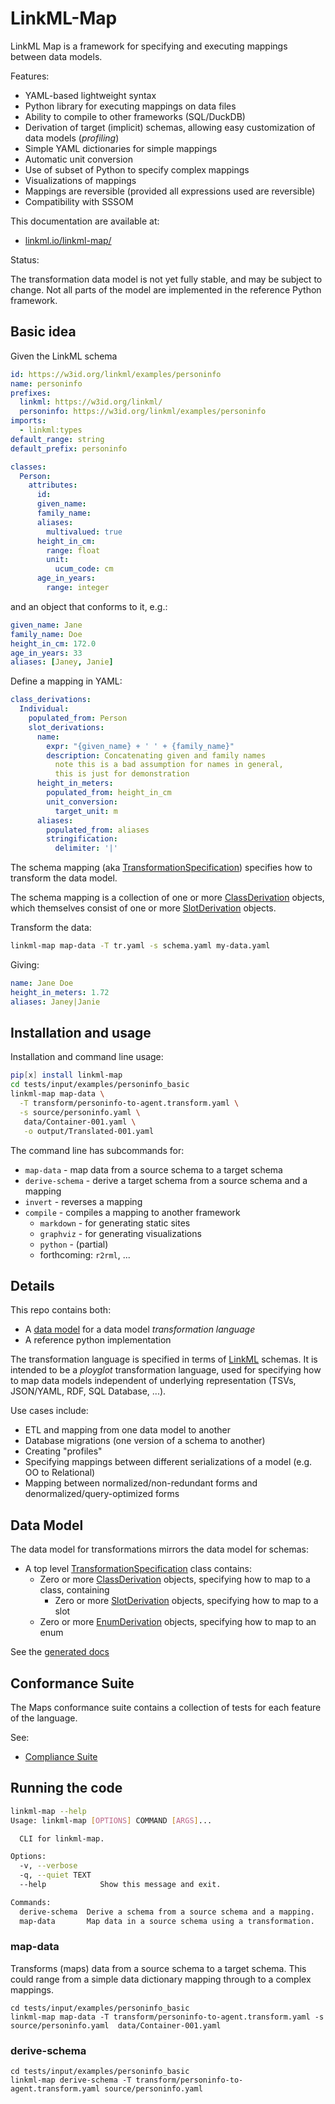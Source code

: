 # LinkML-Map

LinkML Map is a framework for specifying and executing mappings between data models.

Features:

- YAML-based lightweight syntax
- Python library for executing mappings on data files
- Ability to compile to other frameworks (SQL/DuckDB)
- Derivation of target (implicit) schemas, allowing easy customization of data models (*profiling*)
- Simple YAML dictionaries for simple mappings
- Automatic unit conversion
- Use of subset of Python to specify complex mappings
- Visualizations of mappings
- Mappings are reversible (provided all expressions used are reversible)
- Compatibility with SSSOM

This documentation are available at:

- [linkml.io/linkml-map/](https://linkml.io/linkml-map/)

Status:

The transformation data model is not yet fully stable, and may be subject to change.
Not all parts of the model are implemented in the reference Python framework.

## Basic idea

Given the LinkML schema 

```yaml
id: https://w3id.org/linkml/examples/personinfo
name: personinfo
prefixes:
  linkml: https://w3id.org/linkml/
  personinfo: https://w3id.org/linkml/examples/personinfo
imports:
  - linkml:types
default_range: string
default_prefix: personinfo

classes:
  Person:
    attributes:
      id:
      given_name:
      family_name:
      aliases:
        multivalued: true
      height_in_cm:
        range: float
        unit:
          ucum_code: cm
      age_in_years:
        range: integer
```

and an object that conforms to it, e.g.:

```yaml
given_name: Jane
family_name: Doe
height_in_cm: 172.0
age_in_years: 33
aliases: [Janey, Janie]
```

Define a mapping in YAML:

```yaml
class_derivations:
  Individual:
    populated_from: Person
    slot_derivations:
      name:
        expr: "{given_name} + ' ' + {family_name}"
        description: Concatenating given and family names
          note this is a bad assumption for names in general,
          this is just for demonstration
      height_in_meters:
        populated_from: height_in_cm
        unit_conversion:
          target_unit: m
      aliases:
        populated_from: aliases
        stringification:
          delimiter: '|'
```

The schema mapping (aka [TransformationSpecification](schema/TransformationSpecification.md)) specifies how to transform the data model.

The schema mapping is a collection of one or more [ClassDerivation](schema/ClassDerivation.md) objects,
which themselves consist of one or more [SlotDerivation](schema/SlotDerivation.md) objects.

Transform the data:

```bash
linkml-map map-data -T tr.yaml -s schema.yaml my-data.yaml
```

Giving:

```yaml
name: Jane Doe
height_in_meters: 1.72
aliases: Janey|Janie
```

## Installation and usage

Installation and command line usage:

```bash
pip[x] install linkml-map
cd tests/input/examples/personinfo_basic
linkml-map map-data \
  -T transform/personinfo-to-agent.transform.yaml \
  -s source/personinfo.yaml \
   data/Container-001.yaml \
   -o output/Translated-001.yaml
```

The command line has subcommands for:

- `map-data` - map data from a source schema to a target schema
- `derive-schema` - derive a target schema from a source schema and a mapping
- `invert` - reverses a mapping
- `compile` - compiles a mapping to another framework
    - `markdown` - for generating static sites
    - `graphviz` - for generating visualizations
    - `python` - (partial)
    - forthcoming: `r2rml`, ...
 
## Details

This repo contains both:

- A [data model](schema/) for a data model *transformation language*
- A reference python implementation

The transformation language is specified in terms of [LinkML](https://linkml.io) schemas.
It is intended to be a *ployglot* transformation language, used for
specifying how to map data models independent of underlying representation
(TSVs, JSON/YAML, RDF, SQL Database, ...).

Use cases include:

- ETL and mapping from one data model to another
- Database migrations (one version of a schema to another)
- Creating "profiles"
- Specifying mappings between different serializations of a model (e.g. OO to Relational)
- Mapping between normalized/non-redundant forms and denormalized/query-optimized forms


## Data Model

The data model for transformations mirrors the data model for schemas:

- A top level [TransformationSpecification](schema/TransformationSpecification.md) class contains:
   - Zero or more [ClassDerivation](schema/ClassDerivation.md) objects, specifying how to map to a class, containing
       - Zero or more [SlotDerivation](schema/SlotDerivation.md) objects, specifying how to map to a slot
   - Zero or more [EnumDerivation](schema/EnumDerivation.md) objects, specifying how to map to an enum

See the [generated docs](schema/index.md)

## Conformance Suite

The Maps conformance suite contains a collection of tests for each feature of the language.

See:

* [Compliance Suite](specification/compliance.md)


## Running the code

```bash
linkml-map --help
Usage: linkml-map [OPTIONS] COMMAND [ARGS]...

  CLI for linkml-map.

Options:
  -v, --verbose
  -q, --quiet TEXT
  --help            Show this message and exit.

Commands:
  derive-schema  Derive a schema from a source schema and a mapping.
  map-data       Map data in a source schema using a transformation.
```

### map-data

Transforms (maps) data from a source schema to a target schema. This could range from a simple data dictionary mapping
through to a complex mappings.

```
cd tests/input/examples/personinfo_basic
linkml-map map-data -T transform/personinfo-to-agent.transform.yaml -s source/personinfo.yaml  data/Container-001.yaml
```

### derive-schema

```
cd tests/input/examples/personinfo_basic
linkml-map derive-schema -T transform/personinfo-to-agent.transform.yaml source/personinfo.yaml
```

